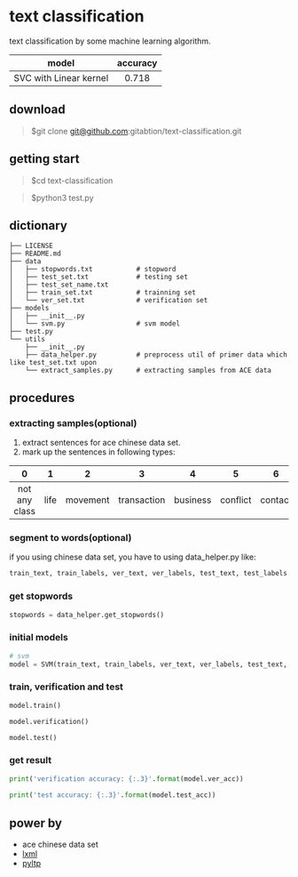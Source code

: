 # text classification
text classification by some machine learning algorithm.

|model|accuracy|
|:-:|:-:|
|SVC with Linear kernel|0.718|

## download

> $git clone git@github.com:gitabtion/text-classification.git

## getting start

> $cd text-classification

> $python3 test.py




## dictionary
```
├── LICENSE
├── README.md
├── data
│   ├── stopwords.txt           # stopword
│   ├── test_set.txt            # testing set
│   ├── test_set_name.txt      
│   ├── train_set.txt           # trainning set
│   └── ver_set.txt             # verification set
├── models
│   ├── __init__.py
│   └── svm.py                  # svm model
├── test.py
└── utils
    ├── __init__.py
    ├── data_helper.py          # preprocess util of primer data which like test_set.txt upon 
    └── extract_samples.py      # extracting samples from ACE data
```

## procedures

### extracting samples(optional)

1. extract sentences for ace chinese data set.
2. mark up the sentences in following types:

|0|1|2|3|4|5|6|7|8|
|:-:|:-:|:-:|:-:|:-:|:-:|:-:|:-:|:-:|
|not any class|life|movement|transaction|business|conflict|contact|personnel|justice|

### segment to words(optional)

if you using chinese data set, you have to using data_helper.py like:
```python
train_text, train_labels, ver_text, ver_labels, test_text, test_labels = data_helper.get_data_and_labels()
``` 

### get stopwords

```python
stopwords = data_helper.get_stopwords()
```

### initial models
```python
# svm
model = SVM(train_text, train_labels, ver_text, ver_labels, test_text, test_labels, stopwords)
```

### train, verification and test
```python
model.train()

model.verification()

model.test()
```

### get result
```python
print('verification accuracy: {:.3}'.format(model.ver_acc))
    
print('test accuracy: {:.3}'.format(model.test_acc))
```

## power by

- ace chinese data set
- [lxml](https://github.com/lxml/lxml)
- [pyltp](https://github.com/HIT-SCIR/pyltp)